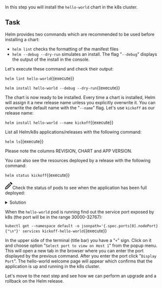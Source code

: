 In this step you will install the `hello-world` chart in the k8s cluster.

## Task

Helm provides two commands which are recommended to be used before installing a chart:
* `helm lint` checks the formatting of the manifest files
* `helm --debug --dry-run` simulates an install. The flag "`--debug`" displays the output of the install in the console.

Let's execute these command and check their output:

`helm lint hello-world`{{execute}}

`helm install hello-world --debug --dry-run`{{execute}}

The chart is now ready to be installed. Every time a chart is installed, Helm will assign it a new release name unless you explicitly overwrite it. You can overwrite the default name with the "`--name`" flag. Let's use `kickoff` as our release name:

`helm install hello-world --name kickoff`{{execute}}

List all Helm/k8s applications/releases with the following command:

`helm ls`{{execute}}

Please note the columns REVISION, CHART and APP VERSION.

You can also see the resources deployed by a release with the following command:

`helm status kickoff`{{execute}}

<img src="data:image/svg+xml;base64,PHN2ZyB4bWxucz0iaHR0cDovL3d3dy53My5vcmcvMjAwMC9zdmciIHdpZHRoPSIyNCIgaGVpZ2h0PSIyNCIgdmlld0JveD0iMCAwIDI0IDI0Ij48cGF0aCBkPSJNMTguMzYzIDguNDY0bDEuNDMzIDEuNDMxLTEyLjY3IDEyLjY2OS03LjEyNSAxLjQzNiAxLjQzOS03LjEyNyAxMi42NjUtMTIuNjY4IDEuNDMxIDEuNDMxLTEyLjI1NSAxMi4yMjQtLjcyNiAzLjU4NCAzLjU4NC0uNzIzIDEyLjIyNC0xMi4yNTd6bS0uMDU2LTguNDY0bC0yLjgxNSAyLjgxNyA1LjY5MSA1LjY5MiAyLjgxNy0yLjgyMS01LjY5My01LjY4OHptLTEyLjMxOCAxOC43MThsMTEuMzEzLTExLjMxNi0uNzA1LS43MDctMTEuMzEzIDExLjMxNC43MDUuNzA5eiIvPjwvc3ZnPg==">Check the status of pods to see when the application has been full deployed:

<details><summary>Solution</summary>
<p>
`kubectl get pods -w`
<br/>
</p>
</details>

When the `hello-world` pod is running find out the service port exposed by k8s (the port will be in the range 30000-32767):

`kubectl get --namespace default -o jsonpath='{.spec.ports[0].nodePort}{"\n"}' services kickoff-hello-world`{{execute}}

In the upper side of the terminal (title bar) you have a "`+`" sign. Click on it and choose option "`Select port to view on Host 1`" from the popup menu. This will open a new tab in the browser where you can enter the port displayed by the previous command. After you enter the port click "`Display Port`". The hello-world welcome page will appear which confirms that the application is up and running in the k8s cluster. 

Let's move to the next step and see how we can perform an upgrade and a rollback on the Helm release.
